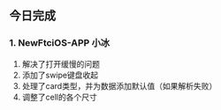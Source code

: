 ## 今日完成
### 1. NewFtciOS-APP 小冰
1. 解决了打开缓慢的问题
2. 添加了swipe键盘收起
3. 处理了card类型，并为数据添加默认值（如果解析失败）
4. 调整了cell的各个尺寸
